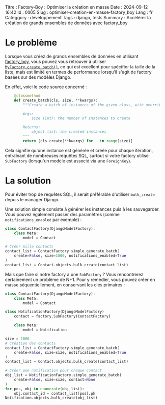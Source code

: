 Titre : Factory-Boy : Optimiser la création en masse
Date : 2024-09-12 16:42
Id : 0005
Slug : optimiser-creation-en-masse-factory_boy
Lang : fr
Categgory : développement
Tags : django, tests
Summary : Accélérer la création de grands ensembles de données avec factory_boy


# Le problème

Lorsque vous créez de grands ensembles de données en utilisant [factory_boy](https://pypi.org/project/factory-boy/), vous pouvez vous retrouver à utiliser [`MyFactory.create_batch()`](https://factoryboy.readthedocs.io/en/stable/reference.html#factory.create_batch), ce qui est excellent pour spécifier la taille de la liste, mais est limité en termes de performance lorsqu'il s'agit de factory basées sur des modèles Django.

En effet, voici le code source concerné :

```python
    @classmethod
    def create_batch(cls, size, **kwargs):
        """Create a batch of instances of the given class, with overridden attrs.

        Args:
            size (int): the number of instances to create

        Returns:
            object list: the created instances
        """
        return [cls.create(**kwargs) for _ in range(size)]
```

Cela signifie qu'une instance est générée et créée pour chaque itération, entraînant de nombreuses requêtes SQL, surtout si votre factory utilise `SubFactory` (lorsqu'un modèle est associé via une `ForeignKey`).

# La solution

Pour éviter trop de requêtes SQL, il serait préférable d'utiliser `bulk_create` depuis le manager Django.

Une solution simple consiste à générer les instances puis à les sauvegarder. Vous pouvez également passer des paramètres (comme `notifications_enabled` par exemple) :

```python
class ContactFactory(DjangoModelFactory):
    class Meta:
        model = Contact

# Créer mille contacts
contact_list = ContactFactory.simple_generate_batch(
    create=False, size=1000, notifications_enabled=True
)
contact_list = Contact.objects.bulk_create(contact_list)
```

Mais que faire si notre factory a une `SubFactory` ? Vous rencontrerez certainement un problème de N+1. Pour y remédier, vous pouvez créer en masse séquentiellement, en conservant les clés primaires :


```python
class ContactFactory(DjangoModelFactory):
    class Meta:
        model = Contact

class NotificationFactory(DjangoModelFactory)
    contact = factory.SubFactory(ContactFactory)

    class Meta:
        model = Notification

size = 1000
# Création des contacts
contact_list = ContactFactory.simple_generate_batch(
    create=False, size=size, notifications_enabled=True
)
contact_list = Contact.objects.bulk_create(contact_list)

# Créer une notification pour chaque contact
obj_list = NotificationFactory.simple_generate_batch(
    create=False, size=size, contact=None
)
for pos, obj in enumerate(obj_list):
    obj.contact_id = contact_list[pos].pk
Notification.objects.bulk_create(obj_list)
```